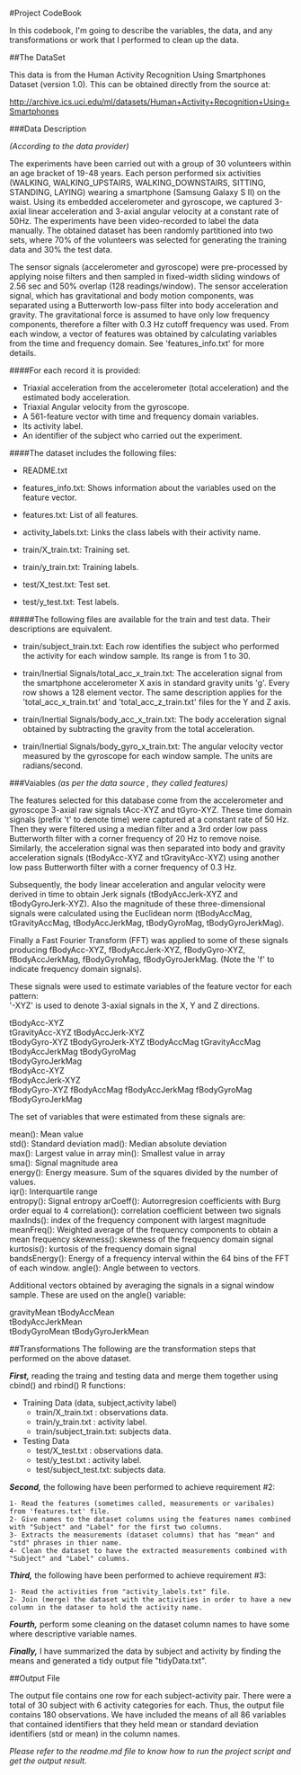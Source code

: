 #Project CodeBook

In this codebook, I'm going to describe the variables, the data, and any transformations or work that I performed to clean up the data.


##The DataSet

This data is from the Human Activity Recognition Using Smartphones Dataset (version 1.0). This can be obtained directly from the source at:   

http://archive.ics.uci.edu/ml/datasets/Human+Activity+Recognition+Using+Smartphones

###Data Description

*(According to the data provider)*

The experiments have been carried out with a group of 30 volunteers within an age bracket of 19-48 years. Each person performed six activities (WALKING, WALKING_UPSTAIRS, WALKING_DOWNSTAIRS, SITTING, STANDING, LAYING) wearing a smartphone (Samsung Galaxy S II) on the waist. Using its embedded accelerometer and gyroscope, we captured 3-axial linear acceleration and 3-axial angular velocity at a constant rate of 50Hz. The experiments have been video-recorded to label the data manually. The obtained dataset has been randomly partitioned into two sets, where 70% of the volunteers was selected for generating the training data and 30% the test data. 

The sensor signals (accelerometer and gyroscope) were pre-processed by applying noise filters and then sampled in fixed-width sliding windows of 2.56 sec and 50% overlap (128 readings/window). The sensor acceleration signal, which has gravitational and body motion components, was separated using a Butterworth low-pass filter into body acceleration and gravity. The gravitational force is assumed to have only low frequency components, therefore a filter with 0.3 Hz cutoff frequency was used. From each window, a vector of features was obtained by calculating variables from the time and frequency domain. See 'features_info.txt' for more details. 

####For each record it is provided:


* Triaxial acceleration from the accelerometer (total acceleration) and the estimated body acceleration.
* Triaxial Angular velocity from the gyroscope. 
* A 561-feature vector with time and frequency domain variables. 
* Its activity label. 
* An identifier of the subject who carried out the experiment.

####The dataset includes the following files:

* README.txt

* features_info.txt: Shows information about the variables used on the feature vector.

* features.txt: List of all features.

* activity_labels.txt: Links the class labels with their activity name.

* train/X_train.txt: Training set.

* train/y_train.txt: Training labels.

* test/X_test.txt: Test set.

* test/y_test.txt: Test labels.

#####The following files are available for the train and test data. Their descriptions are equivalent. 

* train/subject_train.txt: Each row identifies the subject who performed the activity for each window sample. Its range is from 1 to 30. 

* train/Inertial Signals/total_acc_x_train.txt: The acceleration signal from the smartphone accelerometer X axis in standard gravity units 'g'. Every row shows a 128 element vector. The same description applies for the 'total_acc_x_train.txt' and 'total_acc_z_train.txt' files for the Y and Z axis. 

* train/Inertial Signals/body_acc_x_train.txt: The body acceleration signal obtained by subtracting the gravity from the total acceleration. 

* train/Inertial Signals/body_gyro_x_train.txt: The angular velocity vector measured by the gyroscope for each window sample. The units are radians/second.

###Vaiables
*(as per the data source , they called features)*

The features selected for this database come from the accelerometer and gyroscope 3-axial raw signals tAcc-XYZ and tGyro-XYZ. These time domain signals (prefix 't' to denote time) were captured at a constant rate of 50 Hz. Then they were filtered using a median filter and a 3rd order low pass Butterworth filter with a corner frequency of 20 Hz to remove noise. Similarly, the acceleration signal was then separated into body and gravity acceleration signals (tBodyAcc-XYZ and tGravityAcc-XYZ) using another low pass Butterworth filter with a corner frequency of 0.3 Hz. 

Subsequently, the body linear acceleration and angular velocity were derived in time to obtain Jerk signals (tBodyAccJerk-XYZ and tBodyGyroJerk-XYZ). Also the magnitude of these three-dimensional signals were calculated using the Euclidean norm (tBodyAccMag, tGravityAccMag, tBodyAccJerkMag, tBodyGyroMag, tBodyGyroJerkMag). 

Finally a Fast Fourier Transform (FFT) was applied to some of these signals producing fBodyAcc-XYZ, fBodyAccJerk-XYZ, fBodyGyro-XYZ, fBodyAccJerkMag, fBodyGyroMag, fBodyGyroJerkMag. (Note the 'f' to indicate frequency domain signals). 

These signals were used to estimate variables of the feature vector for each pattern:  
'-XYZ' is used to denote 3-axial signals in the X, Y and Z directions.

tBodyAcc-XYZ  
tGravityAcc-XYZ 
tBodyAccJerk-XYZ  
tBodyGyro-XYZ 
tBodyGyroJerk-XYZ 
tBodyAccMag 
tGravityAccMag  
tBodyAccJerkMag 
tBodyGyroMag  
tBodyGyroJerkMag  
fBodyAcc-XYZ  
fBodyAccJerk-XYZ  
fBodyGyro-XYZ 
fBodyAccMag 
fBodyAccJerkMag 
fBodyGyroMag  
fBodyGyroJerkMag  

The set of variables that were estimated from these signals are: 

mean(): Mean value  
std(): Standard deviation 
mad(): Median absolute deviation  
max(): Largest value in array 
min(): Smallest value in array  
sma(): Signal magnitude area  
energy(): Energy measure. Sum of the squares divided by the number of values.   
iqr(): Interquartile range  
entropy(): Signal entropy 
arCoeff(): Autorregresion coefficients with Burg order equal to 4 
correlation(): correlation coefficient between two signals  
maxInds(): index of the frequency component with largest magnitude  
meanFreq(): Weighted average of the frequency components to obtain a mean frequency 
skewness(): skewness of the frequency domain signal   
kurtosis(): kurtosis of the frequency domain signal   
bandsEnergy(): Energy of a frequency interval within the 64 bins of the FFT of each window. 
angle(): Angle between to vectors.  

Additional vectors obtained by averaging the signals in a signal window sample. These are used on the angle() variable:

gravityMean 
tBodyAccMean  
tBodyAccJerkMean  
tBodyGyroMean 
tBodyGyroJerkMean 


##Transformations
The following are the transformation steps that performed on the above dataset.

***First,*** reading the traing and testing data and merge them together using cbind() and rbind() R functions:

* Training Data (data, subject,activity label)   
    + train/X_train.txt : observations data.  
    + train/y_train.txt : activity label. 
    + train/subject_train.txt: subjects data.
* Testing Data
    + test/X_test.txt : observations data.
    + test/y_test.txt : activity label.
    + test/subject_test.txt: subjects data.
    
***Second,*** the following have been performed to achieve requirement #2:

    1- Read the features (sometimes called, measurements or varibales) from 'features.txt' file.
    2- Give names to the dataset columns using the features names combined with "Subject" and "Label" for the first two columns.
    3- Extracts the measurements (dataset columns) that has "mean" and "std" phrases in thier name.
    4- Clean the dataset to have the extracted measurements combined with "Subject" and "Label" columns.

***Third,*** the following have been performed to achieve requirement #3:

    1- Read the activities from "activity_labels.txt" file.
    2- Join (merge) the dataset with the activities in order to have a new column in the dataser to hold the activity name.
    
***Fourth,*** perform some cleaning on the dataset column names to have some where descriptive variable names.

***Finally,*** I have summarized the data by subject and activity by finding the means and generated a tidy output file "tidyData.txt".

##Output File

The output file contains one row for each subject-activity pair. There were a total of 30 subject with 6 activity categories for each. Thus, the output file contains 180 observations. We have included the means of all 86 variables that contained identifiers that they held mean or standard deviation identifiers (std or mean) in the column names.

*Please refer to the readme.md file to know how to run the project script and get the output result.*
